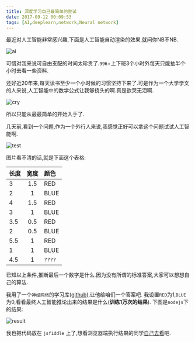 ```yaml
---
title: 深度学习自己最简单的尝试
date: 2017-09-12 00:09:53
tags: [AI,deeplearn,network,Neural network]
---
```


最近对人工智能非常感兴趣,下面是人工智能自动渲染的效果,就问你NB不NB.

![ai](http://ou1djxzjh.bkt.clouddn.com/blog/image/441b92d1543b4d72337ced2b7b11d731.gif-s)

可惜对我来说可自由支配的时间太珍贵了.`996`+上下班3个小时外每天只能抽半个小时去看一些资料.

还好近20年来,每天读书至少一个小时候的习惯坚持下来了.可是作为一个大学学文的人来说,人工智能中的数学公式让我够挠头的啊.真是欲哭无泪啊.

![cry](http://ou1djxzjh.bkt.clouddn.com/blog/image/6af89bc8gw1f8syrw067nj209i09ijrn.jpg-s)

所以只能从最最简单的开始入手了.

几天前,看到一个问题,作为一个外行人来说,我感觉正好可以拿这个问题试试人工智能啊.

![test](http://ou1djxzjh.bkt.clouddn.com/blog/image/WechatIMG192.jpeg-s)
<!--more-->
图片看不清的话,就是下面这个表格:

|长度|宽度|颜色|
|:--|:--:|:--|
|3| 1.5 |RED|
|2| 1 |BLUE|
|4| 1.5 |RED|
|3| 1 |BLUE|
|3.5|0.5 |RED|
|2| 0.5 |BLUE|
|5.5|1|RED|
|1|1|BLUE|
|4.5|1|`????`|

已知以上条件,推断最后一个数字是什么.因为没有所谓的标准答案,大家可以想想自己的算法.

我用了一个`神经网络`的学习库([github](https://github.com/cazala/synaptic)),让他给咱们一个答案吧.
我设置`RED`为1,`BLUE`为0,看看最终人工智能推论出来的结果是什么(**训练1万次的结果**).
下图是`nodejs`下的结果:

![result](http://ou1djxzjh.bkt.clouddn.com/blog/image/WX20170907-205857@2x.png-s)

我也把代码放在 `jsfiddle` 上了,想看浏览器端执行结果的同学[自己去看](http://jsfiddle.net/StoneRen/sohw8eo7)吧.

<script async src="//jsfiddle.net/StoneRen/sohw8eo7/1/embed/"></script>